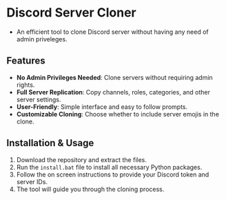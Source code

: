 # Discord Server Cloner
- An efficient tool to clone Discord server without having any need of admin priveleges.

## Features
- **No Admin Privileges Needed**: Clone servers without requiring admin rights.
- **Full Server Replication**: Copy channels, roles, categories, and other server settings.
- **User-Friendly**: Simple interface and easy to follow prompts.
- **Customizable Cloning**: Choose whether to include server emojis in the clone.

## Installation & Usage
1. Download the repository and extract the files.
2. Run the `install.bat` file to install all necessary Python packages.
3. Follow the on screen instructions to provide your Discord token and server IDs.
4. The tool will guide you through the cloning process.

